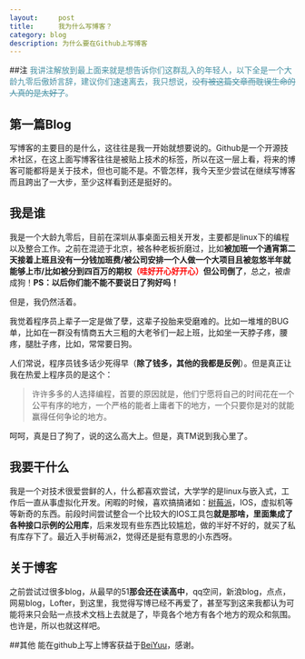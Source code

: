```yaml
---
layout:     post
title:      我为什么写博客？
category: blog
description: 为什么要在Github上写博客
---
```

##注
<font color="#4590a3" >
我讲注解放到最上面来就是想告诉你们这群乱入的年轻人，以下全是一个大龄九零后傲娇言辞，建议你们速速离去，我只想说，~~没有被这篇文章而耽误生命的人真的是太好了~~。</font>

## 第一篇Blog
写博客的主要目的是什么，这往往是我一开始就想要说的。Github是一个开源技术社区，在这上面写博客往往是被贴上技术的标签，所以在这一层上看，将来的博客可能都将是关于技术，但也可能不是。不管怎样，我今天至少尝试在继续写博客而且跨出了一大步，至少这样看到还是挺好的。

## 我是谁
我是一个大龄九零后，目前在深圳从事桌面云相关开发，主要都是linux下的编程以及整合工作。之前在混迹于北京，被各种老板折磨过，比如**被加班一个通宵第二天接着上班且没有一分钱加班费/被公司安排一个人做一个大项目且被忽悠半年就能够上市/比如被分到四百万的期权<font color="#FF0000" >（哇好开心好开心）</font>但公司倒了**，总之，被虐成狗！__PS：以后你们能不能不要说日了狗好吗！__

但是，我仍然活着。

我觉着程序员上辈子一定是做了孽，这辈子投胎来受磨难的。比如一堆堆的BUG单，比如在一群没有情商五大三粗的大老爷们一起上班，比如坐一天脖子疼，腰疼，腿肚子疼，比如，常常要日狗。

人们常说，程序员钱多话少死得早（**除了钱多，其他的我都是反例**）。但是真正让我在热爱上程序员的是这个：

> 许许多多的人选择编程，首要的原因就是，他们宁愿将自己的时间花在一个公平有序的地方，一个严格的能者上庸者下的地方，一个只要你是对的就能赢得任何争论的地方。

呵呵，真是日了狗了，说的这么高大上。但是，真TM说到我心里了。

## 我要干什么
我是一个对技术很爱尝鲜的人，什么都喜欢尝试，大学学的是linux与嵌入式，工作后一直从事虚拟化开发。闲暇的时候，喜欢搞搞诸如：[树莓派](https://zh.wikipedia.org/zh-cn/%E6%A0%91%E8%8E%93%E6%B4%BE)，IOS，虚拟机等等新奇的东西。前段时间尝试整合一个比较大的IOS工具包**就是那啥，里面集成了各种接口示例的公用库**，后来发现有些东西比较尴尬，做的半好不好的，就买了私有库存下了。最近入手树莓派2，觉得还是挺有意思的小东西呀。

## 关于博客
之前尝试过很多blog，从最早的51**那会还在读高中**，qq空间，新浪blog，点点，网易blog，Lofter，到这里，我觉得写博已经不再爱了，甚至写到这来我都认为可能将来只会贴一点技术文档上去就是了，毕竟各个地方有各个地方的观众和氛围。也许是，所以也就这样吧。

##其他
能在github上写上博客获益于[BeiYuu](http://beiyuu.com)，感谢。


















